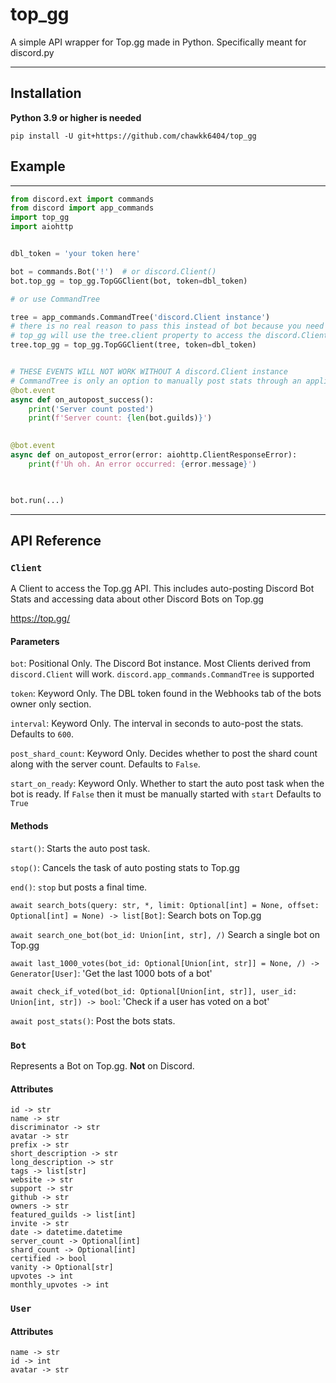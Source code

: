 # top_gg

A simple API wrapper for Top.gg made in Python.
Specifically meant for discord.py

-----
## Installation
**Python 3.9 or higher is needed**
```shell
pip install -U git+https://github.com/chawkk6404/top_gg
```


## Example

----------
```py
from discord.ext import commands
from discord import app_commands
import top_gg
import aiohttp


dbl_token = 'your token here'

bot = commands.Bot('!')  # or discord.Client()
bot.top_gg = top_gg.TopGGClient(bot, token=dbl_token)

# or use CommandTree

tree = app_commands.CommandTree('discord.Client instance')
# there is no real reason to pass this instead of bot because you need a discord.Client instance both ways
# top_gg will use the tree.client property to access the discord.Client instance
tree.top_gg = top_gg.TopGGClient(tree, token=dbl_token)


# THESE EVENTS WILL NOT WORK WITHOUT A discord.Client instance
# CommandTree is only an option to manually post stats through an application command from an owner
@bot.event
async def on_autopost_success():
    print('Server count posted')
    print(f'Server count: {len(bot.guilds)}')
    

@bot.event
async def on_autopost_error(error: aiohttp.ClientResponseError):
    print(f'Uh oh. An error occurred: {error.message}')
    


bot.run(...)
```

______
## API Reference

### `Client`
A Client to access the Top.gg API. This includes auto-posting Discord Bot Stats
and accessing data about other Discord Bots on Top.gg

https://top.gg/

#### Parameters
`bot`: Positional Only. The Discord Bot instance. Most Clients derived from `discord.Client` will work. `discord.app_commands.CommandTree` is supported 

`token`: Keyword Only. The DBL token found in the Webhooks tab of the bots owner only section. 

`interval`: Keyword Only. The interval in seconds to auto-post the stats.
            Defaults to `600`. 

`post_shard_count`: Keyword Only. Decides whether to post the shard count along with the server count.
            Defaults to `False`. 

`start_on_ready`: Keyword Only. Whether to start the auto post task when the bot is ready.
            If `False` then it must be manually started with `start`
            Defaults to `True` 


#### Methods
`start()`: Starts the auto post task. 

`stop()`: Cancels the task of auto posting stats to Top.gg 

`end()`: `stop` but posts a final time. 

`await search_bots(query: str, *, limit: Optional[int] = None, offset: Optional[int] = None) -> list[Bot]`: Search bots on Top.gg 

`await search_one_bot(bot_id: Union[int, str], /)` Search a single bot on Top.gg 

`await last_1000_votes(bot_id: Optional[Union[int, str]] = None, /) -> Generator[User]`: 'Get the last 1000 bots of a bot' 

`await check_if_voted(bot_id: Optional[Union[int, str]], user_id: Union[int, str]) -> bool`: 'Check if a user has voted on a bot' 

`await post_stats()`: Post the bots stats.

### `Bot`
Represents a Bot on Top.gg. **Not** on Discord.

#### Attributes
`id -> str` \
`name -> str` \
`discriminator -> str` \
`avatar -> str` \
`prefix -> str` \
`short_description -> str` \
`long_description -> str` \
`tags -> list[str]` \
`website -> str` \
`support -> str` \
`github -> str` \
`owners -> str` \
`featured_guilds -> list[int]` \
`invite -> str` \
`date -> datetime.datetime` \
`server_count -> Optional[int]` \
`shard_count -> Optional[int]` \
`certified -> bool` \
`vanity -> Optional[str]` \
`upvotes -> int` \
`monthly_upvotes -> int`

### `User`

#### Attributes
`name -> str` \
`id -> int` \
`avatar -> str`





